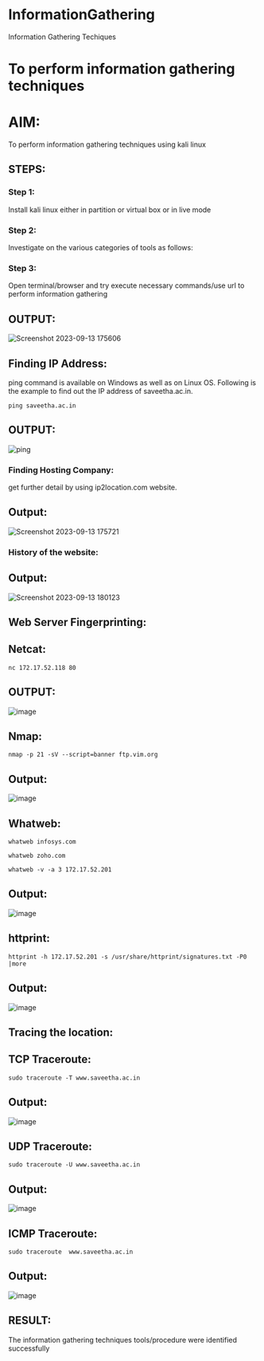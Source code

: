 # InformationGathering
Information Gathering Techiques

# To perform information gathering techniques

# AIM:

To perform information gathering techniques using kali linux 

## STEPS:

### Step 1:

Install kali linux either in partition or virtual box or in live mode

### Step 2:

Investigate on the various categories of tools as follows:

### Step 3:
Open terminal/browser and try execute necessary commands/use url to perform information gathering


## OUTPUT:
![Screenshot 2023-09-13 175606](https://github.com/NAVEENKUMAR4325/InformationGathering/assets/119479566/3ec70a48-8834-4880-977b-601ef3a1863b)

## Finding IP Address:

ping command is available on Windows as well as on Linux OS. Following is the example to find out the IP address of saveetha.ac.in.
```
ping saveetha.ac.in
```
## OUTPUT:

![ping](https://github.com/NAVEENKUMAR4325/InformationGathering/assets/119479566/1e04cba2-efea-4583-a15c-fd2f9289e36d)

### Finding Hosting Company:

get further detail by using ip2location.com website.

## Output:

![Screenshot 2023-09-13 175721](https://github.com/NAVEENKUMAR4325/InformationGathering/assets/119479566/f5031815-ebb4-4fed-a006-355608b8422b)

### History of the website:

## Output:

![Screenshot 2023-09-13 180123](https://github.com/NAVEENKUMAR4325/InformationGathering/assets/119479566/f0e705e6-32d1-4317-b4a4-02d7c126759a)

## Web Server Fingerprinting:
## Netcat:
```
nc 172.17.52.118 80
```
## OUTPUT:
![image](https://github.com/NAVEENKUMAR4325/InformationGathering/assets/119479566/d1f0210b-9156-404f-8c02-76d510c1811b)

## Nmap:
```
nmap -p 21 -sV --script=banner ftp.vim.org
```
## Output:
![image](https://github.com/NAVEENKUMAR4325/InformationGathering/assets/119479566/fa84cef7-ca0c-4f88-abbb-74e2010e6997)

## Whatweb:
```
whatweb infosys.com
```
```
whatweb zoho.com
```
```
whatweb -v -a 3 172.17.52.201
```
## Output:
![image](https://github.com/NAVEENKUMAR4325/InformationGathering/assets/119479566/28c1c032-d519-4b99-8397-4169e7f92a79)

## httprint:
```
httprint -h 172.17.52.201 -s /usr/share/httprint/signatures.txt -P0 |more
```
## Output:
![image](https://github.com/NAVEENKUMAR4325/InformationGathering/assets/119479566/2e014e0d-7f22-4295-99a2-ed356bf53038)

## Tracing the location:
## TCP Traceroute:
```
sudo traceroute -T www.saveetha.ac.in
```
## Output:
![image](https://github.com/NAVEENKUMAR4325/InformationGathering/assets/119479566/82af8c57-112c-4d1c-a315-77c101b1dae7)

## UDP Traceroute:
```
sudo traceroute -U www.saveetha.ac.in
```
## Output:
![image](https://github.com/NAVEENKUMAR4325/InformationGathering/assets/119479566/1e89bc42-1570-485c-b7dd-eb7eb9b59660)

## ICMP Traceroute:
```
sudo traceroute  www.saveetha.ac.in
```
## Output:
![image](https://github.com/NAVEENKUMAR4325/InformationGathering/assets/119479566/f73f452c-739c-44ad-9150-12cb1f38ed94)





## RESULT:
The information gathering techniques tools/procedure were  identified successfully
